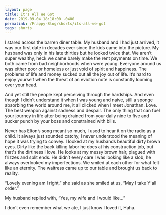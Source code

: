 ```yaml
---
layout: page
title: It's All We Got
date: 2019-09-04 18:18:00 -0400
permalink: /Frappy-Blog/shorts/its-all-we-got
tags: shorts
---
```


I stared across the barren diner table. My husband and I had just arrived, it was our first date in decades ever since the kids came into the picture. My husband was only in his late thirties but he looked twice that. We aren’t super wealthy, heck we came barely make the rent payments on time. We both came from bad neighborhoods when were young. Everyone around us was either poor or homeless or just void of spirit and happiness. The problems of life and money sucked out all the joy out of life. It’s hard to enjoy yourself when the threat of an eviction note is constantly looming over your head. 

And yet still the people kept perceiving through the hardships. And even though I didn’t understand it when I was young and naive, still a sponge absorbing the world around me, it all clicked when I meet Jonathan. Love. The best weapon against sadness and despair. The only thing that can fuel your journey in life after being drained from your daily nine to five and sucker punch by your boss and constrained with bills. 

Never has Elton’s song meant so much, I used to hear it on the radio as a child. It always just sounded catchy, I never understood the meaning of hope it was trying to convey. I looked at my husbands beautiful dirty brown eyes. Dirty like the back killing labor he does at his construction job, but that's the dirtiness I love. He looks at my messy brown hair, plagued with frizzes and split ends. He didn’t every care I was looking like a slob, he always overlooked my imperfections. We smiled at each other for what felt like an eternity. The waitress came up to our table and brought us back to reality.

“Lovely evening am I right,” she said as she smiled at us, “May I take Y'all order.”

My husband replied with, “Yes, my wife and I would like…”

I don’t even remember what we ate, I just know I loved it, Haha.
